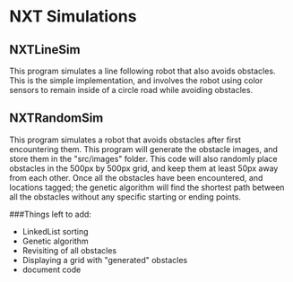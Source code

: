 NXT Simulations
===============

NXTLineSim
----------

This program simulates a line following robot that also avoids obstacles. This is the simple
implementation, and involves the robot using color sensors to remain inside of a circle road while
avoiding obstacles.

NXTRandomSim
------------

This program simulates a robot that avoids obstacles after first encountering them. This program
will generate the obstacle images, and store them in the "src/images" folder. This code will also
randomly place obstacles in the 500px by 500px grid, and keep them at least 50px away from each other.
Once all the obstacles have been encountered, and locations tagged; the genetic algorithm will find
the shortest path between all the obstacles without any specific starting or ending points.

###Things left to add:

* LinkedList sorting
* Genetic algorithm
* Revisiting of all obstacles
* Displaying a grid with "generated" obstacles
* document code